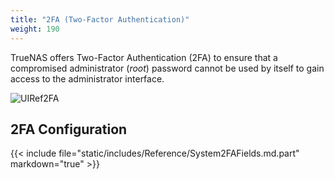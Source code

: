 ```yaml
---
title: "2FA (Two-Factor Authentication)"
weight: 190
---
```


TrueNAS offers Two-Factor Authentication (2FA) to ensure that a compromised administrator (*root*) password cannot be used by itself to gain access to the administrator interface.

![UIRef2FA](/images/CORE/13.0/UIRef2FA.png "2FA Configuration")

## 2FA Configuration

{{< include file="static/includes/Reference/System2FAFields.md.part" markdown="true" >}}
